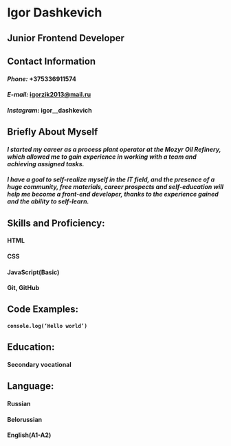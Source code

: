 # **Igor Dashkevich**
## Junior Frontend Developer
## Contact Information
#### *Phone:* +375336911574
#### *E-mail:* igorzik2013@mail.ru
#### *Instagram:* igor__dashkevich
## Briefly About Myself
#### *I started my career as a process plant operator at the Mozyr Oil Refinery, which allowed me to gain experience in working with a team and achieving assigned tasks.*
#### *I have a goal to self-realize myself in the IT field, and the presence of a huge community, free materials, career prospects and self-education will help me become a front-end developer, thanks to the experience gained and the ability to self-learn.*
## Skills and Proficiency:
#### HTML
#### CSS
#### JavaScript(Basic)
#### Git, GitHub
## Code Examples:
#### ```console.log(‘Hello world’)```
## Education:
#### Secondary vocational
## Language:
#### Russian
#### Belorussian
#### English(A1-A2)